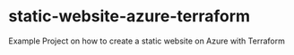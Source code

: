 # static-website-azure-terraform
Example Project on how to create a static website on Azure with Terraform
